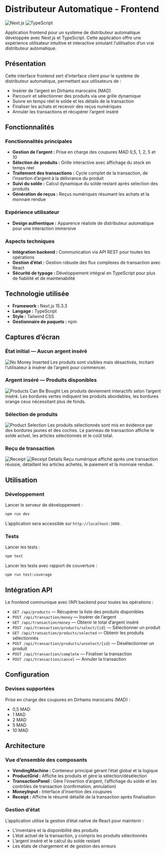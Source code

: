 # Distributeur Automatique - Frontend

![Next.js](https://img.shields.io/badge/Next.js-000000?style=for-the-badge\&logo=next.js\&logoColor=white)
![TypeScript](https://img.shields.io/badge/TypeScript-3178C6?style=for-the-badge\&logo=typescript\&logoColor=white)

Application frontend pour un système de distributeur automatique développée avec Next.js et TypeScript. Cette application offre une expérience utilisateur intuitive et interactive simulant l’utilisation d’un vrai distributeur automatique.

## Présentation

Cette interface frontend sert d’interface client pour le système de distributeur automatique, permettant aux utilisateurs de :

* Insérer de l’argent en Dirhams marocains (MAD)
* Parcourir et sélectionner des produits via une grille dynamique
* Suivre en temps réel le solde et les détails de la transaction
* Finaliser les achats et recevoir des reçus numériques
* Annuler les transactions et récupérer l’argent inséré

## Fonctionnalités

### Fonctionnalités principales

* **Gestion de l’argent :** Prise en charge des coupures MAD 0,5, 1, 2, 5 et 10
* **Sélection de produits :** Grille interactive avec affichage du stock en temps réel
* **Traitement des transactions :** Cycle complet de la transaction, de l’insertion d’argent à la délivrance du produit
* **Suivi du solde :** Calcul dynamique du solde restant après sélection des produits
* **Génération de reçus :** Reçus numériques résumant les achats et la monnaie rendue

### Expérience utilisateur

* **Design authentique :** Apparence réaliste de distributeur automatique pour une interaction immersive

### Aspects techniques

* **Intégration backend :** Communication via API REST pour toutes les opérations
* **Gestion d’état :** Gestion robuste des flux complexes de transaction avec React
* **Sécurité de typage :** Développement intégral en TypeScript pour plus de fiabilité et de maintenabilité

## Technologie utilisée

* **Framework :** Next.js 15.3.3
* **Langage :** TypeScript
* **Style :** Tailwind CSS
* **Gestionnaire de paquets :** npm

## Captures d’écran

### État initial — Aucun argent inséré

![No Money Inserted](screenshots/no_money_inserted.png)
Les produits sont visibles mais désactivés, incitant l’utilisateur à insérer de l’argent pour commencer.

### Argent inséré — Produits disponibles

![Products Can Be Bought](screenshots/can_be_bought.png)
Les produits deviennent interactifs selon l’argent inséré. Les bordures vertes indiquent les produits abordables, les bordures orange ceux nécessitant plus de fonds.

### Sélection de produits

![Product Selection](screenshots/select_product.png)
Les produits sélectionnés sont mis en évidence par des bordures jaunes et des coches. Le panneau de transaction affiche le solde actuel, les articles sélectionnés et le coût total.

### Reçu de transaction

![Receipt](screenshots/receipt.png) ![Receipt Details](screenshots/receipt2.png)
Reçu numérique affiché après une transaction réussie, détaillant les articles achetés, le paiement et la monnaie rendue.

## Utilisation

### Développement

Lancer le serveur de développement :

```bash
npm run dev
```

L’application sera accessible sur `http://localhost:3000`.

### Tests

Lancer les tests :

```bash
npm test
```

Lancer les tests avec rapport de couverture :

```bash
npm run test:coverage
```

## Intégration API

Le frontend communique avec l’API backend pour toutes les opérations :

* `GET /api/products` — Récupérer la liste des produits disponibles
* `POST /api/transaction/money` — Insérer de l’argent
* `GET /api/transaction/money` — Obtenir le total d’argent inséré
* `POST /api/transaction/products/select/{id}` — Sélectionner un produit
* `GET /api/transaction/products/selected` — Obtenir les produits sélectionnés
* `POST /api/transaction/products/unselect/{id}` — Désélectionner un produit
* `POST /api/transaction/complete` — Finaliser la transaction
* `POST /api/transaction/cancel` — Annuler la transaction

## Configuration

### Devises supportées

Prise en charge des coupures en Dirhams marocains (MAD) :

* 0,5 MAD
* 1 MAD
* 2 MAD
* 5 MAD
* 10 MAD

## Architecture

### Vue d’ensemble des composants

* **VendingMachine :** Conteneur principal gérant l’état global et la logique
* **ProductGrid :** Affiche les produits et gère la sélection/désélection
* **TransactionPanel :** Gère l’insertion d’argent, l’affichage du solde et les contrôles de transaction (confirmation, annulation)
* **MoneyInput :** Interface d’insertion des coupures
* **Receipt :** Affiche le résumé détaillé de la transaction après finalisation

### Gestion d’état

L’application utilise la gestion d’état native de React pour maintenir :

* L’inventaire et la disponibilité des produits
* L’état actuel de la transaction, y compris les produits sélectionnés
* L’argent inséré et le calcul du solde restant
* Les états de chargement et de gestion des erreurs